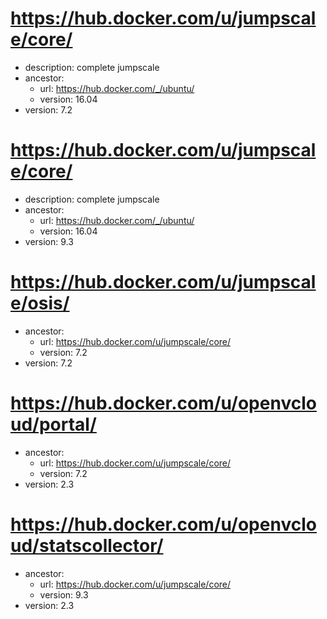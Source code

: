 # https://hub.docker.com/u/jumpscale/core/
- description: complete jumpscale
- ancestor:
  - url: https://hub.docker.com/_/ubuntu/
  - version: 16.04
- version: 7.2

# https://hub.docker.com/u/jumpscale/core/
- description: complete jumpscale
- ancestor:
  - url: https://hub.docker.com/_/ubuntu/
  - version: 16.04
- version: 9.3
  
# https://hub.docker.com/u/jumpscale/osis/
- ancestor: 
  - url: https://hub.docker.com/u/jumpscale/core/
  - version: 7.2
- version: 7.2

# https://hub.docker.com/u/openvcloud/portal/
- ancestor: 
  - url: https://hub.docker.com/u/jumpscale/core/
  - version: 7.2
- version: 2.3

# https://hub.docker.com/u/openvcloud/statscollector/
- ancestor: 
  - url: https://hub.docker.com/u/jumpscale/core/
  - version: 9.3
- version: 2.3